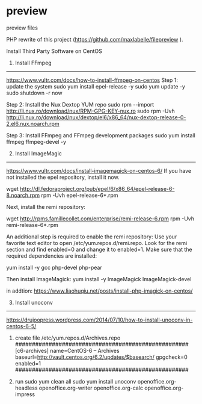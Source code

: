 # preview
preview files

PHP rewrite of this project (https://github.com/maxlabelle/filepreview ).


Install Third Party Software on CentOS


1. Install FFmpeg
-----------------------------------------------------------
https://www.vultr.com/docs/how-to-install-ffmpeg-on-centos
Step 1: update the system
sudo yum install epel-release -y
sudo yum update -y
sudo shutdown -r now

Step 2: Install the Nux Dextop YUM repo
sudo rpm --import http://li.nux.ro/download/nux/RPM-GPG-KEY-nux.ro
sudo rpm -Uvh http://li.nux.ro/download/nux/dextop/el6/x86_64/nux-dextop-release-0-2.el6.nux.noarch.rpm

Step 3: Install FFmpeg and FFmpeg development packages
sudo yum install ffmpeg ffmpeg-devel -y

2. Install ImageMagic
-----------------------------------------------------------
https://www.vultr.com/docs/install-imagemagick-on-centos-6/
If you have not installed the epel repository, install it now.

wget http://dl.fedoraproject.org/pub/epel/6/x86_64/epel-release-6-8.noarch.rpm
rpm -Uvh epel-release-6*.rpm

Next, install the remi repository:

wget http://rpms.famillecollet.com/enterprise/remi-release-6.rpm
rpm -Uvh remi-release-6*.rpm

An additional step is required to enable the remi repository:
Use your favorite text editor to open /etc/yum.repos.d/remi.repo. Look for the remi section and find enabled=0 and change it to enabled=1.
Make sure that the required dependencies are installed:

yum install -y gcc php-devel php-pear

Then install ImageMagick:
yum install -y ImageMagick ImageMagick-devel

in addtion: https://www.liaohuqiu.net/posts/install-php-imagick-on-centos/


3. Install  unoconv
-----------------------------------------------------------
https://drujoopress.wordpress.com/2014/07/10/how-to-install-unoconv-in-centos-6-5/
1. create file  /etc/yum.repos.d/Archives.repo
####################################################
[c6-archives]
name=CentOS-6 – Archives
baseurl=http://vault.centos.org/6.2/updates/$basearch/
gpgcheck=0
enabled=1
####################################################

2. run
sudo yum clean all
sudo yum install unoconv openoffice.org-headless openoffice.org-writer openoffice.org-calc openoffice.org-impress

